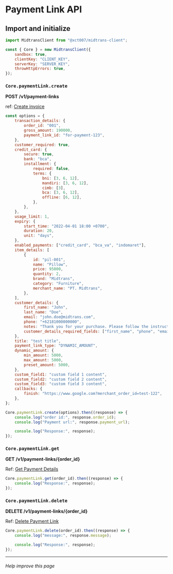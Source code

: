 # Payment Link API

## **Import and initialize**

```js
import MidtransClient from "@xct007/midtrans-client";

const { Core } = new MidtransClient({
	sandbox: true,
	clientKey: "CLIENT_KEY",
	serverKey: "SERVER_KEY",
	throwHttpErrors: true,
});
```

### `Core.paymentLink.create`

**POST** **/v1/payment-links**

ref: [Create invoice](https://docs.midtrans.com/reference/create-invoice)

```js
const options = {
	transaction_details: {
		order_id: "001",
		gross_amount: 190000,
		payment_link_id: "for-payment-123",
	},
	customer_required: true,
	credit_card: {
		secure: true,
		bank: "bca",
		installment: {
			required: false,
			terms: {
				bni: [3, 6, 12],
				mandiri: [3, 6, 12],
				cimb: [3],
				bca: [3, 6, 12],
				offline: [6, 12],
			},
		},
	},
	usage_limit: 1,
	expiry: {
		start_time: "2022-04-01 18:00 +0700",
		duration: 20,
		unit: "days",
	},
	enabled_payments: ["credit_card", "bca_va", "indomaret"],
	item_details: [
		{
			id: "pil-001",
			name: "Pillow",
			price: 95000,
			quantity: 2,
			brand: "Midtrans",
			category: "Furniture",
			merchant_name: "PT. Midtrans",
		},
	],
	customer_details: {
		first_name: "John",
		last_name: "Doe",
		email: "john.doe@midtrans.com",
		phone: "+62181000000000",
		notes: "Thank you for your purchase. Please follow the instructions to pay.",
		customer_details_required_fields: ["first_name", "phone", "email"],
	},
	title: "test title",
	payment_link_type: "DYNAMIC_AMOUNT",
	dynamic_amount: {
		min_amount: 5000,
		max_amount: 5000,
		preset_amount: 5000,
	},
	custom_field1: "custom field 1 content",
	custom_field2: "custom field 2 content",
	custom_field3: "custom field 3 content",
	callbacks: {
		finish: "https://www.google.com?merchant_order_id=test-122",
	},
};

Core.paymentLink.create(options).then((response) => {
	console.log("order id:", response.order_id);
	console.log("Payment url:", response.payment_url);

	console.log("Response:", response);
});
```

### `Core.paymentLink.get`

**GET** **/v1/payment-links/{order_id}**

Ref: [Get Payment Details](https://docs.midtrans.com/reference/get-payment-link-details)

```js
Core.paymentLink.get(order_id).then((response) => {
	console.log("Response:", response);
});
```

### `Core.paymentLink.delete`

**DELETE /v1/payment-links/{order_id}**

Ref: [Delete Payment Link](https://docs.midtrans.com/reference/delete-payment-link)

```js
Core.paymentLink.delete(order_id).then((response) => {
	console.log("message:", response.message);

	console.log("Response:", response);
});
```

---

###### Help improve this page
